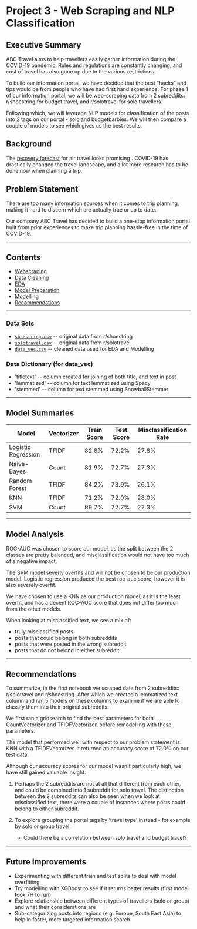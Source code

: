 # Project 3 - Web Scraping and NLP Classification


## Executive Summary 
ABC Travel aims to help travellers easily gather information during the COVID-19 pandemic. Rules and regulations are constantly changing, and cost of travel has also gone up due to the various restrictions.

To build our information portal, we have decided that the best "hacks" and tips would be from people who have had first hand experience. For phase 1 of our information portal, we will be web-scraping data from 2 subreddits: r/shoestring for budget travel, and r/solotravel for solo travellers.

Following which, we will leverage NLP models for classification of the posts into 2 tags on our portal - solo and budgetbarbies. We will then compare a couple of models to see which gives us the best results.


## Background
The [recovery forecast](https://www.bain.com/insights/air-travel-forecast-when-will-airlines-recover-from-covid-19-interactive/) for air travel looks promising . COVID-19 has drastically changed the travel landscape, and a lot more research has to be done now when planning a trip. 


## Problem Statement 
There are too many information sources when it comes to trip planning, making it hard to discern which are actually true or up to date.

Our company ABC Travel has decided to build a one-stop information portal built from prior experiences to make trip planning hassle-free in the time of COVID-19.

---

## Contents

* [Webscraping](#link1)
* [Data Cleaning](01_cleaning_eda.ipynb#link2)
* [EDA](01_cleaning_eda.ipynb#link3)
* [Model Preparation](02_modelling.ipynb#link6)
* [Modelling](02_modelling.ipynb#link4)
* [Recommendations](02_modelling.ipynb#link5)

---

### Data Sets
* [`shoestring.csv`](data/shoestring.csv) -- original data from r/shoestring
* [`solotravel.csv`](data/solotravel.csv) -- original data from r/solotravel
* [`data_vec.csv`](data/data_vec.csv) -- cleaned data used for EDA and Modelling


### Data Dictionary (for data_vec)
* 'titletext' -- column created for joining of both title, and text in post
* 'lemmatized' -- column for text lemmatized using Spacy
* 'stemmed' -- column for text stemmed using SnowballStemmer

--- 

## Model Summaries

| Model | Vectorizer | Train Score | Test Score | Misclassification Rate |
| --- | --- | --- | --- | --- |
| Logistic Regression | TFIDF | 82.8% |  72.2%  |   27.8% |  
| Naive-Bayes | Count | 81.9% |  72.7%  |  27.3%  | 
| Random Forest | TFIDF | 84.2% |  73.9%  |  26.1%  |  
| KNN | TFIDF | 71.2% |  72.0%  |  28.0%  | 
| SVM | Count | 89.7% |  72.7%  |  27.3%  |   

--- 

## Model Analysis

ROC-AUC was chosen to score our model, as the split between the 2 classes are pretty balanced, and misclassification would not have too much of a negative impact.

The SVM model severly overfits and will not be chosen to be our production model. 
Logistic regression produced the best roc-auc score, however it is also severely overfit. 

We have chosen to use a KNN as our production model, as it is the least overfit, and has a decent ROC-AUC score that does not differ too much from the other models. 


When looking at misclassified text, we see a mix of: 
* truly misclassified posts 
* posts that could belong in both subreddits 
* posts that were posted in the wrong subreddit
* posts that do not belong in either subreddit

--- 

## Recommendations

To summarize, in the first notebook we scraped data from 2 subreddits: r/solotravel and r/shoestring. After which we created a lemmatized text column and ran 5 models on these columns to examine if we are able to classify them into their original subreddits.

We first ran a gridsearch to find the best parameters for both CountVectorizer and TFIDFVectorizer, before remodelling with these parameters.

The model that performed well with respect to our problem statement is: KNN with a TFIDFVectorizer. It returned an accuracy score of 72.0% on our test data.

Although our accuracy scores for our model wasn't particularly high, we have still gained valuable insight.

   1) Perhaps the 2 subreddits are not at all that different from each other, and could be combined into 1 subreddit for solo travel. The distinction between the 2 subreddits can also be seen when we look at misclassified text, there were a couple of instances where posts could belong to either subreddit.

   2) To explore grouping the portal tags by 'travel type' instead - for example by solo or group travel.

       - Could there be a correlation between solo travel and budget travel? 

--- 
## Future Improvements

- Experimenting with different train and test splits to deal with model overfitting
- Try modelling with XGBoost to see if it returns better results (first model took 7H to run)
- Explore relationship between different types of travellers (solo or group) and what their considerations are
- Sub-categorizing posts into regions (e.g. Europe, South East Asia) to help in faster, more targeted information search